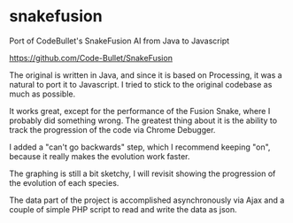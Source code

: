 # snakefusion
Port of CodeBullet's SnakeFusion AI from Java to Javascript

https://github.com/Code-Bullet/SnakeFusion

The original is written in Java, and since it is based on Processing, it was a natural to port it to Javascript.  I tried to stick to the original codebase as much as possible.  

It works great, except for the performance of the Fusion Snake, where I probably did something wrong.  The greatest thing about it is the ability to track the progression of the code via Chrome Debugger.

I added a "can't go backwards" step, which I recommend keeping "on", because it really makes the evolution work faster.

The graphing is still a bit sketchy, I will revisit showing the progression of the evolution of each species.

The data part of the project is accomplished asynchronously via Ajax and a couple of simple PHP script to read and write the data as json.
